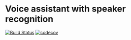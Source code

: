 # Voice assistant with speaker recognition
[![Build Status](https://travis-ci.com/Sean2525/VAWSR.svg?token=ei4VzDzqPuA4rzHhE1Cg&branch=master)](https://travis-ci.com/Sean2525/VAWSR)
[![codecov](https://codecov.io/gh/Sean2525/VAWSR/branch/master/graph/badge.svg?token=XgEn00xZT2)](https://codecov.io/gh/Sean2525/VAWSR)
